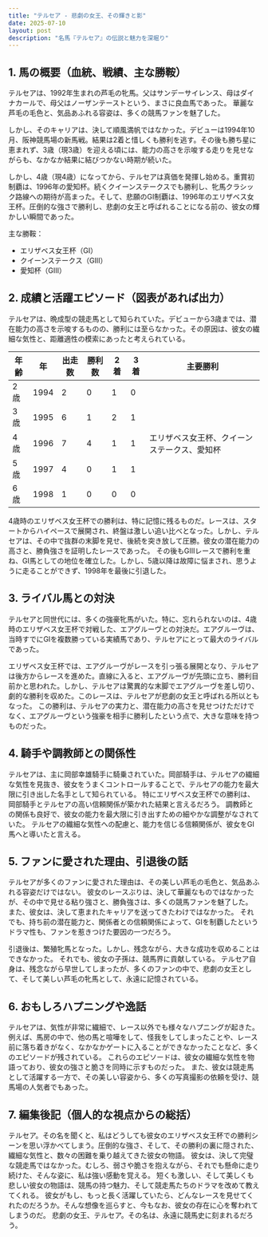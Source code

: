 ```yaml
---
title: "テルセア - 悲劇の女王、その輝きと影"
date: 2025-07-10
layout: post
description: "名馬『テルセア』の伝説と魅力を深堀り"
---
```


## 1. 馬の概要（血統、戦績、主な勝鞍）

テルセアは、1992年生まれの芦毛の牝馬。父はサンデーサイレンス、母はダイナカールで、母父はノーザンテーストという、まさに良血馬であった。  華麗な芦毛の毛色と、気品あふれる容姿は、多くの競馬ファンを魅了した。

しかし、そのキャリアは、決して順風満帆ではなかった。デビューは1994年10月、阪神競馬場の新馬戦。結果は2着と惜しくも勝利を逃す。その後も勝ち星に恵まれず、3歳（現3歳）を迎える頃には、能力の高さを示唆する走りを見せながらも、なかなか結果に結びつかない時期が続いた。

しかし、4歳（現4歳）になってから、テルセアは真価を発揮し始める。重賞初制覇は、1996年の愛知杯。続くクイーンステークスでも勝利し、牝馬クラシック路線への期待が高まった。そして、悲願のGI制覇は、1996年のエリザベス女王杯。圧倒的な強さで勝利し、悲劇の女王と呼ばれることになる前の、彼女の輝かしい瞬間であった。

主な勝鞍：
* エリザベス女王杯（GI）
* クイーンステークス（GIII）
* 愛知杯（GIII）


## 2. 成績と活躍エピソード（図表があれば出力）

テルセアは、晩成型の競走馬として知られていた。デビューから3歳までは、潜在能力の高さを示唆するものの、勝利には至らなかった。その原因は、彼女の繊細な気性と、距離適性の模索にあったと考えられている。

| 年齢 | 年 | 出走数 | 勝利数 | 2着 | 3着 | 主要勝利 |
|---|---|---|---|---|---|---|
| 2歳 | 1994 | 2 | 0 | 1 | 0 |  |
| 3歳 | 1995 | 6 | 1 | 2 | 1 |  |
| 4歳 | 1996 | 7 | 4 | 1 | 1 | エリザベス女王杯、クイーンステークス、愛知杯 |
| 5歳 | 1997 | 4 | 0 | 1 | 1 |  |
| 6歳 | 1998 | 1 | 0 | 0 | 0 |  |


4歳時のエリザベス女王杯での勝利は、特に記憶に残るものだ。レースは、スタートからハイペースで展開され、終盤は激しい追い比べとなった。しかし、テルセアは、その中で抜群の末脚を見せ、後続を突き放して圧勝。彼女の潜在能力の高さと、勝負強さを証明したレースであった。  その後もGIIIレースで勝利を重ね、GI馬としての地位を確立した。しかし、5歳以降は故障に悩まされ、思うように走ることができず、1998年を最後に引退した。


## 3. ライバル馬との対決

テルセアと同世代には、多くの強豪牝馬がいた。特に、忘れられないのは、4歳時のエリザベス女王杯で対戦した、エアグルーヴとの対決だ。エアグルーヴは、当時すでにGIを複数勝っている実績馬であり、テルセアにとって最大のライバルであった。

エリザベス女王杯では、エアグルーヴがレースを引っ張る展開となり、テルセアは後方からレースを進めた。直線に入ると、エアグルーヴが先頭に立ち、勝利目前かと思われた。しかし、テルセアは驚異的な末脚でエアグルーヴを差し切り、劇的な勝利を収めた。このレースは、テルセアが悲劇の女王と呼ばれる所以ともなった。  この勝利は、テルセアの実力と、潜在能力の高さを見せつけただけでなく、エアグルーヴという強豪を相手に勝利したという点で、大きな意味を持つものだった。


## 4. 騎手や調教師との関係性

テルセアは、主に岡部幸雄騎手に騎乗されていた。岡部騎手は、テルセアの繊細な気性を見抜き、彼女をうまくコントロールすることで、テルセアの能力を最大限に引き出した名手として知られている。  特にエリザベス女王杯での勝利は、岡部騎手とテルセアの高い信頼関係が築かれた結果と言えるだろう。  調教師との関係も良好で、彼女の能力を最大限に引き出すための細やかな調整がなされていた。  テルセアの繊細な気性への配慮と、能力を信じる信頼関係が、彼女をGI馬へと導いたと言える。


## 5. ファンに愛された理由、引退後の話

テルセアが多くのファンに愛された理由は、その美しい芦毛の毛色と、気品あふれる容姿だけではない。  彼女のレースぶりは、決して華麗なものではなかったが、その中で見せる粘り強さと、勝負強さは、多くの競馬ファンを魅了した。  また、彼女は、決して恵まれたキャリアを送ってきたわけではなかった。  それでも、持ち前の潜在能力と、関係者との信頼関係によって、GIを制覇したというドラマ性も、ファンを惹きつけた要因の一つだろう。

引退後は、繁殖牝馬となった。しかし、残念ながら、大きな成功を収めることはできなかった。  それでも、彼女の子孫は、競馬界に貢献している。  テルセア自身は、残念ながら早世してしまったが、多くのファンの中で、悲劇の女王として、そして美しい芦毛の牝馬として、永遠に記憶されている。


## 6. おもしろハプニングや逸話

テルセアは、気性が非常に繊細で、レース以外でも様々なハプニングが起きた。  例えば、馬房の中で、他の馬と喧嘩をして、怪我をしてしまったことや、レース前に落ち着きがなく、なかなかゲートに入ることができなかったことなど、多くのエピソードが残されている。  これらのエピソードは、彼女の繊細な気性を物語っており、彼女の強さと脆さを同時に示すものだった。  また、彼女は競走馬として活躍する一方で、その美しい容姿から、多くの写真撮影の依頼を受け、競馬場の人気者でもあった。


## 7. 編集後記（個人的な視点からの総括）

テルセア。その名を聞くと、私はどうしても彼女のエリザベス女王杯での勝利シーンを思い浮かべてしまう。圧倒的な強さ、そして、その勝利の裏に隠された、繊細な気性と、数々の困難を乗り越えてきた彼女の物語。  彼女は、決して完璧な競走馬ではなかった。むしろ、弱さや脆さを抱えながら、それでも懸命に走り続けた、そんな姿に、私は強い感動を覚える。  短くも激しい、そして美しくも悲しい彼女の物語は、競馬の持つ魅力、そして競走馬たちのドラマを改めて教えてくれる。  彼女がもし、もっと長く活躍していたら、どんなレースを見せてくれたのだろうか。そんな想像を巡らすと、今もなお、彼女の存在に心を奪われてしまうのだ。  悲劇の女王、テルセア。その名は、永遠に競馬史に刻まれるだろう。
